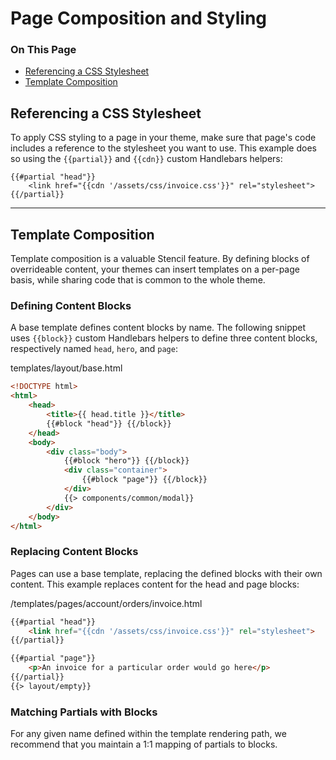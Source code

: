 <h1>Page Composition and Styling</h1>
<div class="otp" id="no-index">
	<h3> On This Page </h3>
	<ul>
    <li><a href="#page-composition_referencing-css-stylesheet">Referencing a CSS Stylesheet</a></li>
    <li><a href="#page-composition_template-composition">Template Composition</a></li>
	</ul>
</div>

<a href='#page-composition_referencing-css-stylesheet' aria-hidden='true' class='block-anchor'  id='page-composition_referencing-css-stylesheet'><i aria-hidden='true' class='linkify icon'></i></a>

## Referencing a CSS Stylesheet

To apply CSS styling to a page in your theme, make sure that page's code includes a reference to the stylesheet you want to use. This example does so using the `{{partial}}` and `{{cdn}}` custom Handlebars helpers:

<div class="HubBlock-header">
    <div class="HubBlock-header-title flex items-center">
        <div class="HubBlock-header-name"></div>
    </div><div class="HubBlock-header-subtitle"></div>
</div>

<!--
title: ""
subtitle: ""
lineNumbers: true
-->

```
{{#partial "head"}}
    <link href="{{cdn '/assets/css/invoice.css'}}" rel="stylesheet">
{{/partial}}
```

---

<a href='#page-composition_template-composition' aria-hidden='true' class='block-anchor'  id='page-composition_template-composition'><i aria-hidden='true' class='linkify icon'></i></a>

## Template Composition

Template composition is a valuable Stencil feature. By defining blocks of overrideable content, your themes can insert templates on a per-page basis, while sharing code that is common to the whole theme.

### Defining Content Blocks

A base template defines content blocks by name. The following snippet uses `{{block}}` custom Handlebars helpers to define three content blocks, respectively named `head`, `hero`, and `page`:

<div class="HubBlock-header">
    <div class="HubBlock-header-title flex items-center">
        <div class="HubBlock-header-name">templates/layout/base.html</div>
    </div><div class="HubBlock-header-subtitle"></div>
</div>

<!--
title: "templates/layout/base.html"
subtitle: ""
lineNumbers: true
-->

```html
<!DOCTYPE html>
<html>
    <head>
        <title>{{ head.title }}</title>
        {{#block "head"}} {{/block}}
    </head>
    <body>
        <div class="body">
		    {{#block "hero"}} {{/block}}
		    <div class="container">
		        {{#block "page"}} {{/block}}
		    </div>
		    {{> components/common/modal}}
        </div>
    </body>
</html>
```

### Replacing Content Blocks

Pages can use a base template, replacing the defined blocks with their own content. This example replaces content for the head and page blocks:

<div class="HubBlock-header">
    <div class="HubBlock-header-title flex items-center">
        <div class="HubBlock-header-name">/templates/pages/account/orders/invoice.html</div>
    </div><div class="HubBlock-header-subtitle"></div>
</div>

<!--
title: "/templates/pages/account/orders/invoice.html"
subtitle: ""
lineNumbers: true
-->

```html
{{#partial "head"}}
    <link href="{{cdn '/assets/css/invoice.css'}}" rel="stylesheet">
{{/partial}}

{{#partial "page"}}
    <p>An invoice for a particular order would go here</p>
{{/partial}}
{{> layout/empty}}
```

### Matching Partials with Blocks

For any given name defined within the template rendering path, we recommend that you maintain a 1:1 mapping of partials to blocks.

